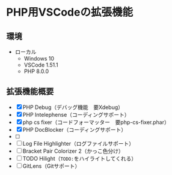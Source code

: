 # PHP用VSCodeの拡張機能

## 環境

* ローカル
  * Windows 10
  * VSCode 1.51.1
  * PHP 8.0.0

## 拡張機能概要

- [x] PHP Debug（デバッグ機能　要Xdebug）
- [x] PHP Intelephense（コーディングサポート）
- [x] php cs fixer（コードフォーマッター　要php-cs-fixer.phar）
- [x] PHP DocBlocker（コーディングサポート）
- [ ] 
- [ ] Log File Highlighter（ログファイルサポート）
- [ ] Bracket Pair Colorizer 2（かっこ色分け）
- [ ] TODO Hilight（`TODO:`をハイライトしてくれる）
- [ ] GitLens（Gitサポート）